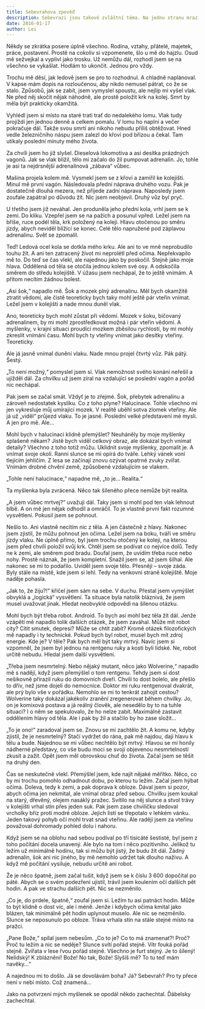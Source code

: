 ```yaml
---
title: Sebevrahova zpověď
description: Sebevrazi jsou takové zvláštní téma. Na jednu stranu mrazivě zajímavé na druhou trochu tabuizované. Zkusil jsem trochu jiný pohled na věc.
date: 2016-01-17
author: Lei
---
```


Někdy se zkrátka posere úplně všechno. Rodina, vztahy, přátelé, majetek, práce, postavení. Prostě na cokoliv si vzpomenete, šlo u mě do hajzlu. Osud mě sežvejkal a vyplivl jako trosku. Už nemůžu dál, rozhodl jsem se na všechno se vykašlat. Hodlám to ukončit. Jednou pro vždy.

Trochu mě děsí, jak ledově jsem se pro to rozhodnul. A chladně naplánoval. V kapse mám dopis na rozloučenou, aby nikdo nemusel pátrat, co že se stalo. Způsobů, jak se zabít, jsem vymyslel spoustu, ale nejlíp mi vyšel vlak. Ne před něj skočit nějak náhodně, ale prostě položit krk na kolej. Smrt by měla být prakticky okamžitá.

Vyhlédl jsem si místo na staré trati trať do nedalekého lomu. Vlak tudy projíždí jen jednou denně a celkem pomalu. V lomu ho naplní a večer pokračuje dál. Takže svou smrtí ani nikoho nebudu příliš obtěžovat. Hned vedle železničního náspu jsem zalezl do křoví pod břízou a čekal. Tam utíkaly poslední minuty mého života.

Za chvíli jsem ho již slyšel. Dieselová lokomotiva a asi desítka prázdných vagonů. Jak se vlak blížil, tělo mi začalo do žil pumpovat adrenalin. Jo, tohle je asi ta nejdrsnější adrenalinová „zábava“ vůbec.

Mašina projela kolem mě. Vysmekl jsem se z křoví a zamířil ke kolejišti. Minul mě první vagón. Následovala přední náprava druhého vozu. Pak je dostatečně dlouhá mezera, než přijede zadní náprava. Naposledy jsem zoufale zapátral po důvodu žít. Nic jsem neobjevil. Druhý vůz byl pryč.

U třetího jsem již neváhal. Jen produněla jeho přední kola, vrhl jsem se k zemi. Do kliku. Vzepřel jsem se na pažích a posunul vpřed. Ležel jsem na břiše, ruce podél těla, krk položený na koleji. Hlavu otočenou po směru jízdy, abych neviděl blížící se konec. Celé tělo napružené pod záplavou adrenalinu. Svět se zpomalil.

Teď! Ledová ocel kola se dotkla mého krku. Ale ani to ve mně neprobudilo touhu žít. A ani ten zatracený život mi neprolétl před očima. Nepřekvapilo mě to. Do teď se čas vlekl, ale najednou jako by poskočil. Stejně jako moje hlava. Oddělená od těla se otočila jednou kolem své osy. A odskočila směrem do středu kolejiště. V úžasu jsem nechápal, že to ještě vnímám. A přitom necítím žádnou bolest.

„Asi šok,“ napadlo mě. Šok a mozek plný adrenalinu. Měl bych okamžitě ztratit vědomí, ale čistě teoreticky bych taky mohl ještě pár vteřin vnímat. Ležel jsem v kolejišti a nade mnou duněl vlak.

Ano, teoreticky bych mohl zůstat při vědomí. Mozek v šoku, bičovaný adrenalinem, by mi mohl zprostředkovat možná i pár vteřin vědomí. A myšlenky, v krajní situaci proudící mozkem zběsilou rychlostí, by mi mohly zkreslit vnímání času. Mohl bych ty vteřiny vnímat jako desítky vteřiny. Teoreticky.

Ale já jasně vnímal dunění vlaku. Nade mnou projel čtvrtý vůz. Pák pátý. Šestý.

„To není možný,“ pomyslel jsem si. Vlak nemožnost svého konání neřešil a ujížděl dál. Za chvilku už jsem zíral na vzdalující se poslední vagón a pořád nic nechápal.

Pak jsem se začal smát. Vždyť je to zřejmé. Šok, přebytek adrenalinu a zároveň nedostatek kyslíku. Co z toho plyne? Halucinace. Tohle všechno mi jen vykresluje můj umírající mozek. V realitě uběhl sotva zlomek vteřiny. Ale já už „viděl“ průjezd vlaku. To je jasné. Poslední velké představení mé mysli. A jen pro mě. Ale…

Mohl bych v halucinaci klidně přemýšlet? Neuháněly by moje myšlenky splašeně někam? Jistě bych viděl celkový obraz, ale dokázal bych vnímat detaily? Všechno z toho totiž můžu. Uklidnit svoje myšlenky, zpomalit je. A vnímat svoje okolí. Ranní slunce se mi opírá do tváře. Lehký vánek voní tlejícím jehličím. Z lesa se začínají znovu ozývat opatrné zvuky zvířat. Vnímám drobné chvění země, způsobené vzdalujícím se vlakem.

„Tohle není halucinace,“ napadne mě, „to je… Realita.“

Ta myšlenka byla zvrácená. Něco tak šíleného přece nemůže být realita.

„A jsem vůbec mrtvej?“ uvažuji dál. Taky jsem si mohl pod ten vlak lehnout blbě. A on mě jen nějak odhodil a omráčil. To je vlastně první fakt rozumné vysvětlení. Pokusil jsem se pohnout.

Nešlo to. Ani vlastně necítím nic z těla. A jen částečně z hlavy. Nakonec jsem zjistil, že můžu pohnout jen očima. Ležel jsem na boku, tváří ve směru jízdy vlaku. Ne úplně přímo, byl jsem trochu otočený ke koleji, na kterou jsem před chvílí položil svůj krk. Chtěl jsem se podívat co nejvíce dolů. Tedy ne k zemi, ale směrem pod bradu. Doufal jsem, že uvidím třeba ruce nebo nohy. Prostě náznak, že jsem kompletní. Snažil jsem se, až jsem šilhal. Ale nakonec se mi to podařilo. Uviděl jsem svoje tělo. Přesněji – svoje záda. Byly stále na místě, kde jsem si lehl. Tedy na venkovní straně kolejiště. Moje naděje pohasla.

„Jak to, že žiju?!“ křičel jsem sám na sebe. V duchu. Přestal jsem vymýšlet obvyklá a „logická“ vysvětlení. Ta situace byla natolik bláznivá, že jsem musel uvažovat jinak. Hledat neobvyklé odpovědi na šílenou otázku.

Mohl bych být třeba robot. Android. To bych asi mohl bez těla žít dál. Jenže vzápětí mě napadlo tolik dalších otázek, že jsem zaváhal. Může mít robot city? Cítit smutek, depresi? Může se chtít zabít? Kromě otázek filozofických mě napadly i ty technické. Pokud bych byl robot, musel bych mít zdroj energie. Kde je? V těle? Pak bych měl být taky mrtvý. Navíc jsem si vzpomněl, že jsem byl jednou na rentgenu ruky a kosti byli lidské. Ne, robot určitě nebudu. Hledal jsem další vysvětlení.

„Třeba jsem nesmrtelný. Nebo nějaký mutant, něco jako Wolverine,“ napadlo mě s nadějí, když jsem přemýšlel o tom rentgenu. Tehdy jsem si dost nešikovně přirazil ruku do domovních dveří. Chvíli to dost bolelo, ale přešlo to dřív, než jsme dojeli do nemocnice. Doktor mi ruku rentgenoval dvakrát, ale prý bylo vše v pořádku. Nemohlo se mi to tenkrát zahojit cestou? Wolverine taky dokázal jakékoliv zranění zregenerovat během chvilky. Jo, on je komixová postava a já reálný člověk, ale nesedělo by to na tuhle situaci? I o něm se spekulovalo, že ho nelze zabít. Maximálně zastavit oddělením hlavy od těla. Ale i pak by žil a stačilo by ho zase složit…

„To je ono!“ zaradoval jsem se. Znovu se mi zachtělo žít. A komu ne, kdyby zjistil, že je nesmrtelný? Stačí vydržet do rána, pak mě najdou, dají hlavu k tělu a bude. Najednou se mi vůbec nechtělo být mrtvý. Hlavou se mi honily nádherné představy, co vše budu moci se svojí objevenou nesmrtelností zkusit a zažít. Opět jsem měl obrovskou chuť do života. Začal jsem se těšit na druhý den.

Čas se neskutečně vlekl. Přemýšlel jsem, kde najít nějaké měřítko. Něco, co by mi trochu pomohlo odhadnout dobu, po kterou tu ležím. Začal jsem hýbat očima. Doleva, tedy k zemi, a pak doprava k obloze. Dával jsem si pozor, abych očima jen nekmital, ale vnímal obraz před sebou. Chvilku jsem koukal na starý, dřevěný, olejem nasáklý pražec. Svítilo na něj slunce a stvol trávy v kolejišti vrhal stín přes jeden suk. Pak jsem zase chviličku sledoval vrcholky bříz proti modré obloze. Jejich listí se třepotalo v lehkém vánku. Jeden takový pohyb očí mohl trvat snad vteřinu. Ale raději jsem za vteřinu považoval dohromady pohled dolu i nahoru.

Když jsem se na oblohu nad sebou podíval po tří tisícáté šestisté, byl jsem z toho počítání docela unavený. Ale bylo na tom i něco pozitivního. Jelikož tu ležím už minimálně hodinu, tak si můžu být jistý, že budu žít dál. Žádný adrenalin, šok ani nic jiného, by mě nemohlo udržet tak dlouho naživu. A když mě počítání vysiluje, nebudu určitě ani robot.

Že je něco špatně, jsem začal tušit, když jsem se k číslu 3 600 dopočítal po páté. Abych se o svém podezření ujistil, trávil jsem koulením očí dalších pět hodin. A pak ve strachu dalších pět. Nic se nezměnilo.

„Co je, do prdele, špatně,“ zoufal jsem si. Ležím tu asi patnáct hodin. Může to být klidně o dost víc, ale i méně. Jenže i kdybych očima kmital jako blázen, tak minimálně pět hodin uplynout muselo. Ale nic se nezměnilo. Slunce se neposunulo po obloze. Tráva vrhala stín na stále stejné místo na pražci.

„Pane Bože,“ spílal jsem nebesům. „Co to je? Co to má znamenat?! Proč? Proč tu ležím a nic se neděje? Slunce svítí pořád stejně. Vítr fouká pořád stejně. Zvířata v lese řvou pořád stejně. Všechno je furt stejný. Je to šílený! Nelidský! K zbláznění! Bože! No tak, Bože! Slyšíš mě? To tu teď mám navěky…“

A najednou mi to došlo. Já se dovolávám boha? Já? Sebevrah? Pro ty přece není v nebi místo. Což znamená…

Jako na potvrzení mých myšlenek se opodál někdo zachechtal. Ďábelsky zachechtal.
